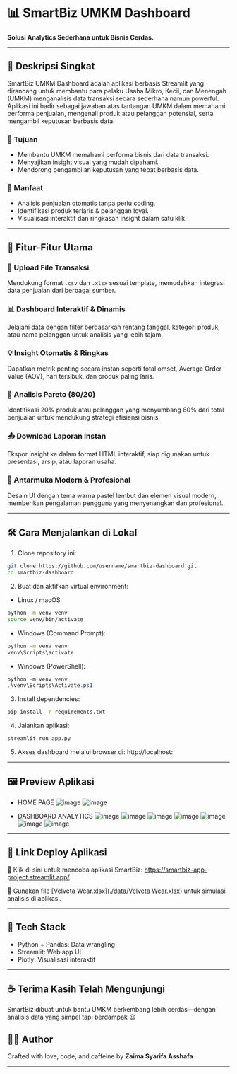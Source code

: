 # 📊 SmartBiz UMKM Dashboard

**Solusi Analytics Sederhana untuk Bisnis Cerdas.**

---

## 📌 Deskripsi Singkat

SmartBiz UMKM Dashboard adalah aplikasi berbasis Streamlit yang dirancang untuk membantu para pelaku Usaha Mikro, Kecil, dan Menengah (UMKM) menganalisis data transaksi secara sederhana namun powerful. Aplikasi ini hadir sebagai jawaban atas tantangan UMKM dalam memahami performa penjualan, mengenali produk atau pelanggan potensial, serta mengambil keputusan berbasis data.

### 🎯 Tujuan
- Membantu UMKM memahami performa bisnis dari data transaksi.
- Menyajikan insight visual yang mudah dipahami.
- Mendorong pengambilan keputusan yang tepat berbasis data.

### 🌟 Manfaat
- Analisis penjualan otomatis tanpa perlu coding.
- Identifikasi produk terlaris & pelanggan loyal.
- Visualisasi interaktif dan ringkasan insight dalam satu klik.

---

## 🧩 Fitur-Fitur Utama

### 📁 Upload File Transaksi  
Mendukung format `.csv` dan `.xlsx` sesuai template, memudahkan integrasi data penjualan dari berbagai sumber.

### 📊 Dashboard Interaktif & Dinamis  
Jelajahi data dengan filter berdasarkan rentang tanggal, kategori produk, atau nama pelanggan untuk analisis yang lebih tajam.

### 💡 Insight Otomatis & Ringkas  
Dapatkan metrik penting secara instan seperti total omset, Average Order Value (AOV), hari tersibuk, dan produk paling laris.

### 🥇 Analisis Pareto (80/20)  
Identifikasi 20% produk atau pelanggan yang menyumbang 80% dari total penjualan untuk mendukung strategi efisiensi bisnis.

### 📤 Download Laporan Instan  
Ekspor insight ke dalam format HTML interaktif, siap digunakan untuk presentasi, arsip, atau laporan usaha.

### 🎨 Antarmuka Modern & Profesional  
Desain UI dengan tema warna pastel lembut dan elemen visual modern, memberikan pengalaman pengguna yang menyenangkan dan profesional.

---

## 🛠️ Cara Menjalankan di Lokal
1. Clone repository ini:
```bash
git clone https://github.com/username/smartbiz-dashboard.git
cd smartbiz-dashboard
```

2. Buat dan aktifkan virtual environment:
- Linux / macOS:
```bash
python -m venv venv
source venv/bin/activate
```
- Windows (Command Prompt):
```cmd
python -m venv venv
venv\Scripts\activate
```
- Windows (PowerShell):
```powershell
python -m venv venv
.\venv\Scripts\Activate.ps1
```

3. Install dependencies:
```bash
pip install -r requirements.txt
```

4. Jalankan aplikasi:
```bash
streamlit run app.py
```

5. Akses dashboard melalui browser di: http://localhost:

---

## 🖼️ Preview Aplikasi
- HOME PAGE
  ![image](https://github.com/user-attachments/assets/a24d9a64-5834-4381-a295-9553579f5de2)
  ![image](https://github.com/user-attachments/assets/dd4239bf-d70e-4753-b8d6-405ee85e2a39)
  
- DASHBOARD ANALYTICS
  ![image](https://github.com/user-attachments/assets/047d22a6-ae78-4fed-bdf0-3fb1252075bf)
  ![image](https://github.com/user-attachments/assets/f458c267-b9ae-4acd-af25-c705537ae1df)
  ![image](https://github.com/user-attachments/assets/c066369c-a5f8-415d-b404-ae9e6d8e866c)
  ![image](https://github.com/user-attachments/assets/c1646052-ce43-482e-9236-1a999e646b4b)
  ![image](https://github.com/user-attachments/assets/66b001ec-2d46-4825-8f0e-74465c58ca55)
  ![image](https://github.com/user-attachments/assets/8f955059-3de7-4e86-9a1e-4a6e304f6d0a)
  ![image](https://github.com/user-attachments/assets/7eb7e8e6-72dc-407b-84ab-7f853c75b0fd)

---

## 🚀 Link Deploy Aplikasi
🔗 Klik di sini untuk mencoba aplikasi SmartBiz: https://smartbiz-app-project.streamlit.app/

📁 Gunakan file [Velveta Wear.xlsx]([./data/Velveta Wear.xlsx](https://github.com/ZaimaSyarifaAsshafa/SmartBiz-app-streamlit/blob/57bb3e4dd8d8282b77eab9b0c95a182a2a930024/data/Velveta%20Wear.xlsx)) untuk simulasi analisis di aplikasi.

---

## 🧠 Tech Stack
- Python + Pandas: Data wrangling
- Streamlit: Web app UI
- Plotly: Visualisasi interaktif

---

## ☕️ Terima Kasih Telah Mengunjungi

SmartBiz dibuat untuk bantu UMKM berkembang lebih cerdas—dengan analisis data yang simpel tapi berdampak 😉

## 🧑‍💻 Author

Crafted with love, code, and caffeine by **Zaima Syarifa Asshafa**

---
